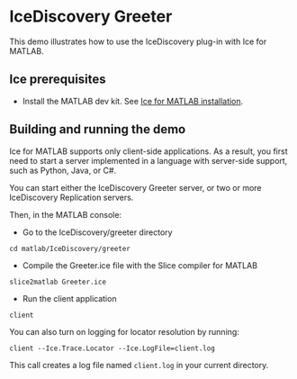 # IceDiscovery Greeter

This demo illustrates how to use the IceDiscovery plug-in with Ice for MATLAB.

## Ice prerequisites

- Install the MATLAB dev kit. See [Ice for MATLAB installation].

## Building and running the demo

Ice for MATLAB supports only client-side applications. As a result, you first need to start a server implemented in a
language with server-side support, such as Python, Java, or C#.

You can start either the IceDiscovery Greeter server, or two or more IceDiscovery Replication servers.

Then, in the MATLAB console:

- Go to the IceDiscovery/greeter directory

```shell
cd matlab/IceDiscovery/greeter
```

- Compile the Greeter.ice file with the Slice compiler for MATLAB

```shell
slice2matlab Greeter.ice
```

- Run the client application

```shell
client
```

You can also turn on logging for locator resolution by running:

```shell
client --Ice.Trace.Locator --Ice.LogFile=client.log
```

This call creates a log file named `client.log` in your current directory.

[Ice for MATLAB installation]: https://github.com/zeroc-ice/ice/blob/main/NIGHTLY.md#ice-for-matlab
